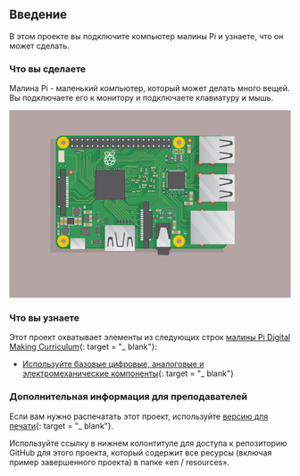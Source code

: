## Введение

В этом проекте вы подключите компьютер малины Pi и узнаете, что он может сделать.

### Что вы сделаете

Малина Pi - маленький компьютер, который может делать много вещей. Вы подключаете его к монитору и подключаете клавиатуру и мышь.

![Скриншот](images/pi-plug-in.gif)

### Что вы узнаете

Этот проект охватывает элементы из следующих строк [малины Pi Digital Making Curriculum](http://rpf.io/curriculum){: target = "_ blank"}:

+ [Используйте базовые цифровые, аналоговые и электромеханические компоненты](https://curriculum.raspberrypi.org/physical-computing/creator/){: target = "_ blank"}

### Дополнительная информация для преподавателей

Если вам нужно распечатать этот проект, используйте [версию для печати](https://projects.raspberrypi.org/en/projects/raspberry-pi-getting-started/print){: target = "_ blank"}.

Используйте ссылку в нижнем колонтитуле для доступа к репозиторию GitHub для этого проекта, который содержит все ресурсы (включая пример завершенного проекта) в папке «en / resources».